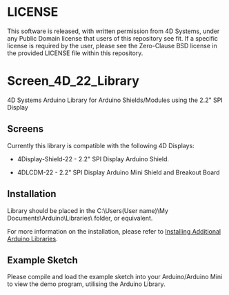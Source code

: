 LICENSE
=======

This software is released, with written permission from 4D Systems, under any
Public Domain license that users of this repository see fit. If a specific
license is required by the user, please see the Zero-Clause BSD license in the
provided LICENSE file within this repository.

Screen_4D_22_Library
====================

4D Systems Arduino Library for Arduino Shields/Modules using the 2.2" SPI Display

## Screens

Currently this library is compatible with the following 4D Displays:

* 4Display-Shield-22 - 2.2" SPI Display Arduino Shield.
 
* 4DLCDM-22 - 2.2" SPI Display Arduino Mini Shield and Breakout Board

## Installation

Library should be placed in the C:\Users\(User name)\My Documents\Arduino\Libraries\ folder, or equivalent.

For more information on the installation, please refer to [Installing Additional Arduino Libraries](http://arduino.cc/en/Guide/Libraries).

## Example Sketch

Please compile and load the example sketch into your Arduino/Arduino Mini to view the demo program, utilising the Arduino Library.
